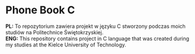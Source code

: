 # Phone Book C
<b>PL:</b> To repozytorium zawiera projekt w języku C stworzony podczas moich studiów na Politechnice Świętokrzyskiej.<br/> 
<b>ENG:</b> This repository contains project in C language that was created during my studies at the Kielce University of Technology.
